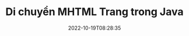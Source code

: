 ---
############################# Static ############################
layout: "auto-gen-merger"
date: 2022-10-19T08:28:35
draft: false
otherformats: odp ods odt one otp ott pdf pps ppsx ppt pptx rtf tex vdx vsdm vsdx

############################# Head ############################
head_title: "Di chuyển MHTML Trang trong Java"
head_description: "Di chuyển các trang trong tài liệu MHTML trong Java đến bất kỳ vị trí nào bằng cách sử dụng API hợp nhất tài liệu."

############################# Header ############################
title: "Di chuyển MHTML Trang trong Java"
description: "Di chuyển các Trang MHTML với một vài dòng mã Java."
bg_image: "https://cms.admin.containerize.com/templates/aspose/App_Themes/V3/images/bg/header1.png"
bg_overlay: false
button:
    enable: true
    icon: "fas fa-arrow-down"
    label: "Tải xuống bản dùng thử miễn phí"
    link: "https://downloads.groupdocs.com/merger/java"

############################# SubMenu ############################
submenu:
    enable: true

    left:
        img_alt: "GroupDocs.Merger for Java"
        image: "https://cms.admin.containerize.com/templates/groupdocs/images/product-logos/90x90-noborder/groupdocs-merger-java.png"
        product: "GroupDocs.Merger"
        platform: "Java"

    middle:
        button:

            # button loop
            - link: "https://apireference.groupdocs.com/merger/java"
              text: "Tham chiếu API"

            # button loop
            - link: "https://github.com/groupdocs-merger"
              text: "Ví dụ về mã"

            # button loop
            - link: "https://products.groupdocs.app/merger/family"
              text: "Bản trình diễn trực tiếp"

            # button loop
            - link: "https://purchase.groupdocs.com/pricing/merger/java"
              text: "Định giá"

    right:
        link_download: "https://downloads.groupdocs.com/merger"
        link_learn: "https://docs.groupdocs.com/merger/java"
        link_buy: "https://purchase.groupdocs.com"

############################# About ############################
about:
    enable: true
    title: "Giới thiệu về API GroupDocs.Merger for Java"
    content: |
        [GroupDocs.Merger for Java](/vi/merge/java/) cung cấp một giải pháp đơn giản để hợp nhất và tách một cách an toàn giữa nhiều định dạng tài liệu bao gồm PDF, Microsoft Office (Word, Excel, PowerPoint , OneNote), OpenDocument, HTML, hình ảnh và nhiều thứ khác trong các ứng dụng Java. Chỉ cần thêm một vài dòng mã, hãy thực hiện một số thao tác trên tài liệu như di chuyển, xóa, xoay, hoán đổi, trích xuất hoặc thay đổi hướng của các trang trong tài liệu. API hợp nhất tài liệu cũng hỗ trợ xem trước các trang tài liệu dưới dạng hình ảnh để phân tích cấu trúc tài liệu, định dạng và nội dung trên trang.
        
        API GroupDocs.Merger là một lựa chọn đúng đắn cho các giải pháp công ty cần các tính năng di chuyển trang tệp. Các API này được hỗ trợ tốt trên tất cả các hệ điều hành và nền tảng chính bao gồm J2SE 7.0 (1.7), J2SE 8.0 (1.8), Java 10.

############################# Steps ############################
steps:
    enable: true
    title_left: "Di chuyển MHTML Trang Tệp trong Java"
    content_left: |
        [GroupDocs.Merger for Java](/vi/merge/java/) giúp các nhà phát triển Java dễ dàng di chuyển các trang trong tệp MHTML bằng cách thực hiện một vài bước đơn giản .
        
        * Khởi tạo **MoveOptions** để chỉ định số trang hiện tại và trang mới.
        * Tạo phiên bản mới của **Merger** và chuyển đường dẫn tài liệu nguồn làm tham số khởi tạo.
        * Gọi **MovePage** và chuyển đối tượng **MoveOptions**.
        * Gọi **Save** và chỉ định đường dẫn tệp để lưu tài liệu kết quả.

    title_right: "yêu cầu hệ thống"
    content_right: |
        API GroupDocs.Merger for Java được hỗ trợ trên tất cả các nền tảng và hệ điều hành chính. Trước khi thực hiện mã bên dưới, hãy đảm bảo rằng bạn đã cài đặt các điều kiện tiên quyết sau trên hệ thống của mình.

        * Hệ điều hành: Microsoft Windows, Linux, MacOS
        * Môi trường phát triển: NetBeans, IntelliJ IDEA, Eclipse
        * Các khuôn khổ: J2SE 7.0 (1.7), J2SE 8.0 (1.8), Java 10
        * Tải xuống phiên bản mới nhất của GroupDocs.Merger for Java từ [Maven](https://repository.groupdocs.com/webapp/#/artifacts/browse/tree/General/repo/com/groupdocs/groupdocs-merger)
         
    code: |
     {{% merger/additional-styles %}}
     {{< merger/code-merger title="Cách di chuyển các trang tệp MHTML bằng mã mẫu Java">}}

        ```java    
        // Di chuyển các trang tệp MHTML bằng API GroupDocs.Merger
        int pageNumber = 6;
        int newPageNumber = 1;

        // Khởi tạo lớp MoveOptions để chỉ định số trang hiện tại và trang mới
        MoveOptions moveOptions = new MoveOptions(pageNumber, newPageNumber);

        // Khởi tạo hợp nhất với tài liệu đầu vào MHTML
        Merger merger = new Merger("input.mhtml");

        // Gọi phương thức movePage và chuyển đối tượng MoveOptions cho nó
        merger.movePage(moveOptions);
    
        // Gọi phương thức lưu và chuyển đường dẫn tệp mong muốn để lưu tài liệu đầu ra
        merger.save("output.mhtml");
        ```
     {{< /merger/code-merger >}}

############################# Demos ############################
demos:
    enable: true
    title: "Bản trình diễn Trực tiếp - Di chuyển MHTML Trang trực tuyến"
    content: |
       Di chuyển các trang tệp MHTML ngay bây giờ bằng cách truy cập trang web [GroupDocs.Merger Live Demos](https://products.groupdocs.app/splitter/move-pages/mhtml) trang web.
       Bản demo trực tiếp có những lợi ích sau.
        
############################# About Formats ############################
about_formats:
    enable: true

############################# More Formats ############################
more_formats:
    enable: true
    title: "Di chuyển các trang của các định dạng tài liệu khác"
    content: |
        Java tài liệu API tách và sáp nhập cho các định dạng tệp và hình ảnh. Di chuyển một số định dạng tệp phổ biến như được nêu bên dưới.

############################# Back to top ###############################
back_to_top:
    enable: true
---